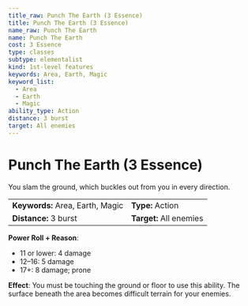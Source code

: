 ```yaml
---
title_raw: Punch The Earth (3 Essence)
title: Punch The Earth (3 Essence)
name_raw: Punch The Earth
name: Punch The Earth
cost: 3 Essence
type: classes
subtype: elementalist
kind: 1st-level features
keywords: Area, Earth, Magic
keyword_list:
  - Area
  - Earth
  - Magic
ability_type: Action
distance: 3 burst
target: All enemies
---
```


# Punch The Earth (3 Essence)

You slam the ground, which buckles out from you in every direction.

|                                  |                         |
| :------------------------------- | :---------------------- |
| **Keywords:** Area, Earth, Magic | **Type:** Action        |
| **Distance:** 3 burst            | **Target:** All enemies |

**Power Roll + Reason**:

- 11 or lower: 4 damage
- 12–16: 5 damage
- 17+: 8 damage; prone

**Effect**: You must be touching the ground or floor to use this ability. The surface beneath the area becomes difficult terrain for your enemies.
